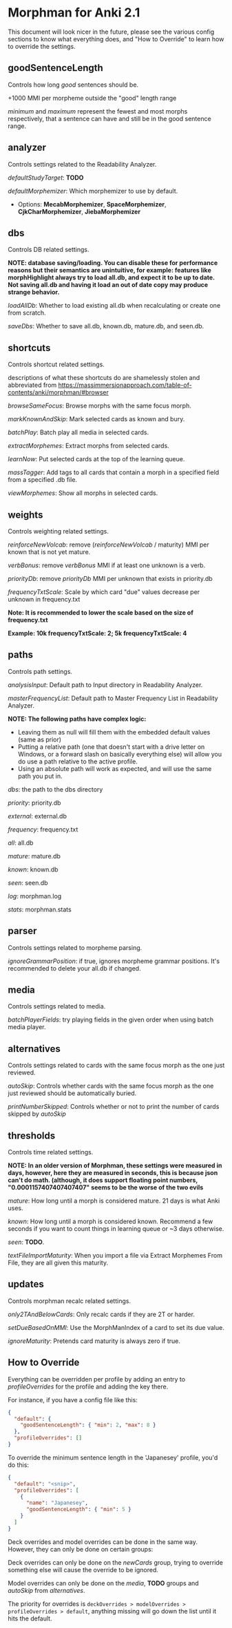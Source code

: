 # Morphman for Anki 2.1

This document will look nicer in the future, please see the various config sections to know what everything does, and "How to Override" to learn how to override the settings.

## goodSentenceLength
Controls how long *good* sentences should be.

+1000 MMI per morpheme outside the "good" length range

*minimum* and *maximum* represent the fewest and most morphs respectively, that a sentence can have and still be in the good sentence range.

## analyzer
Controls settings related to the Readability Analyzer.

*defaultStudyTarget*: **TODO**

*defaultMorphemizer*: Which morphemizer to use by default. 

* Options: **MecabMorphemizer**, **SpaceMorphemizer**, **CjkCharMorphemizer**, **JiebaMorphemizer**

## dbs
Controls DB related settings.

**NOTE: database saving/loading. You can disable these for performance reasons but their semantics are unintuitive, for example: features like morphHighlight always try to load all.db, and expect it to be up to date. Not saving all.db and having it load an out of date copy may produce strange behavior.**

*loadAllDb*: Whether to load existing all.db when recalculating or create one from scratch.

*saveDbs*: Whether to save all.db, known.db, mature.db, and seen.db.


## shortcuts
Controls shortcut related settings.

descriptions of what these shortcuts do are shamelessly stolen and abbreviated from https://massimmersionapproach.com/table-of-contents/anki/morphman/#browser

*browseSameFocus*: Browse morphs with the same focus morph.

*markKnownAndSkip*: Mark selected cards as known and bury.

*batchPlay*: Batch play all media in selected cards.

*extractMorphemes*: Extract morphs from selected cards.

*learnNow*: Put selected cards at the top of the learning queue.

*massTagger*: Add tags to all cards that contain a morph in a specified field from a specified .db file.

*viewMorphemes*: Show all morphs in selected cards.


## weights
Controls weighting related settings.

*reinforceNewVolcab*: remove (*reinforceNewVolcab* / maturity) MMI per known that is not yet mature.

*verbBonus*: remove *verbBonus* MMI if at least one unknown is a verb.

*priorityDb*: remove *priorityDb* MMI per unknown that exists in priority.db

*frequencyTxtScale*: Scale by which card "due" values decrease per unknown in frequency.txt

**Note: It is recommended to lower the scale based on the size of frequency.txt**

**Example: 10k frequencyTxtScale: 2; 5k frequencyTxtScale: 4**

## paths
Controls path settings.

*analysisInput*: Default path to Input directory in Readability Analyzer.

*masterFrequencyList*: Default path to Master Frequency List in Readability Analyzer.

**NOTE: The following paths have complex logic:**

* Leaving them as null will fill them with the embedded default values (same as prior)
* Putting a relative path (one that doesn't start with a drive letter on Windows, or a forward slash on basically everything else) will allow you do use a path relative to the active profile.
* Using an absolute path will work as expected, and will use the same path you put in.

 *dbs*: the path to the dbs directory
 
 *priority*: priority.db
 
 *external*: external.db
 
 *frequency*: frequency.txt
 
 *all*: all.db
 
 *mature*: mature.db
 
 *known*: known.db
 
 *seen*: seen.db
 
 *log*: morphman.log
 
 *stats*: morphman.stats

## parser
Controls settings related to morpheme parsing.

*ignoreGrammarPosition*: if true, ignores morpheme grammar positions.  It's recommended to delete your all.db if changed.

## media
Controls settings related to media.

*batchPlayerFields*: try playing fields in the given order when using batch media player.

## alternatives
Controls settings related to cards with the same focus morph as the one just reviewed.

*autoSkip*: Controls whether cards with the same focus morph as the one just reviewed should be automatically buried.

*printNumberSkipped*: Controls whether or not to print the number of cards skipped by *autoSkip*

## thresholds
Controls time related settings.

**NOTE: In an older version of Morphman, these settings were measured in days, however, here they are measured in seconds, this is because json can't do math. (although, it does support floating point numbers, "0.0001157407407407407" seems to be the worse of the two evils**

*mature*: How long until a morph is considered mature. 21 days is what Anki uses.

*known*: How long until a morph is considered known. Recommend a few seconds if you want to count things in learning queue or ~3 days otherwise.

*seen*: **TODO**. 

*textFileImportMaturity*: When you import a file via Extract Morphemes From File, they are all given this maturity.

## updates
Controls morphman recalc related settings.

*only2TAndBelowCards*: Only recalc cards if they are 2T or harder.

*setDueBasedOnMMI*: Use the MorphManIndex of a card to set its due value.

*ignoreMaturity*: Pretends card maturity is always zero if true.

## How to Override
Everything can be overridden per profile by adding an entry to *profileOverrides* for the profile and adding the key there. 

For instance, if you have a config file like this:

```json
{
  "default": {
    "goodSentenceLength": { "min": 2, "max": 8 }
  },
  "profileOverrides": []
}
```

To override the minimum sentence length in the 'Japanesey' profile, you'd do this:

```json
{
  "default": "<snip>",
  "profileOverrides": [
    {
      "name": "Japanesey",
      "goodSentenceLength": { "min": 5 }
    }
  ]
}
```

Deck overrides and model overrides can be done in the same way. However, they can only be done on certain groups:

Deck overrides can only be done on the *newCards* group, trying to override something else will cause the override to be ignored.

Model overrides can only be done on the *media*, **TODO** groups and *autoSkip* from *alternatives*.

The priority for overrides is `deckOverrides > modelOverrides > profileOverrides > default`, anything missing will go down the list until it hits the default.

